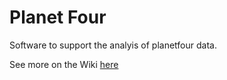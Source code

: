 # Planet Four

Software to support the analyis of planetfour data.

See more on the Wiki [here](https://github.com/CitizenScienceInAstronomyWorkshop/P4_sandbox/wiki)
